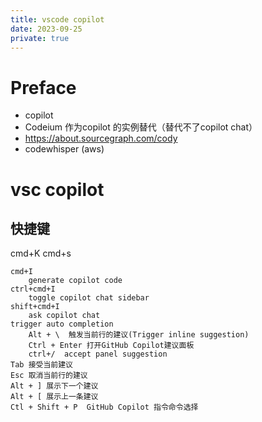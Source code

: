 ```yaml
---
title: vscode copilot
date: 2023-09-25
private: true
---
```

# Preface
- copilot
- Codeium 作为copilot 的实例替代（替代不了copilot chat）
- https://about.sourcegraph.com/cody
- codewhisper (aws)

# vsc copilot
## 快捷键 
cmd+K cmd+s 

    cmd+I 
        generate copilot code
    ctrl+cmd+I 
        toggle copilot chat sidebar
    shift+cmd+I
        ask copilot chat
    trigger auto completion
        Alt + \  触发当前行的建议(Trigger inline suggestion)
        Ctrl + Enter 打开GitHub Copilot建议面板
        ctrl+/  accept panel suggestion
    Tab 接受当前建议
    Esc 取消当前行的建议
    Alt + ] 展示下一个建议
    Alt + [ 展示上一条建议
    Ctl + Shift + P  GitHub Copilot 指令命令选择
